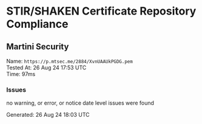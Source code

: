 # STIR/SHAKEN Certificate Repository Compliance

## Martini Security

Name: `https://p.mtsec.me/2884/XvnUAAUkPGDG.pem`\
Tested At: 26 Aug 24 17:53 UTC\
Time: 97ms

### Issues

no warning, or error, or notice date level issues were found

Generated: 26 Aug 24 18:03 UTC
